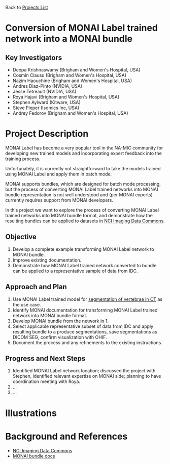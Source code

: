 Back to [Projects List](../../README.md#ProjectsList)

# Conversion of MONAI Label trained network into a MONAI bundle

## Key Investigators

- Deepa Krishnaswamy (Brigham and Women's Hospital, USA)
- Cosmin Ciausu (Brigham and Women's Hospital, USA)
- Nazim Haouchine (Brigham and Women's Hospital, USA)
- Andres Diaz-Pinto (NVIDIA, USA)
- Jesse Tetreault (NVIDIA, USA)
- Roya Hajavi (Brigham and Women's Hospital, USA)
- Stephen Aylward (Kitware, USA)
- Steve Pieper (Isomics Inc, USA)
- Andrey Fedorov (Brigham and Women's Hospital, USA)

# Project Description

MONAI Label has become a very popular tool in the NA-MIC community for developing new trained models and incorporating expert feedback into the training process.

Unfortunately, it is currently not straightforward to take the models trained using MONAI Label and apply them in batch mode.

MONAI supports bundles, which are designed for batch mode processing, but the process of converting MONAI Label trained networks into MONAI bundle representation is not well understood and (per MONAI experts) currently requires support from MONAI developers.

In this project we want to explore the process of converting MONAI Label trained networks into MONAI bundle format, and demonstrate how the resulting bundles can be applied to datasets in [NCI Imaging Data Commons](https://portal.imaging.datacommons.cancer.gov/).

## Objective

<!-- Describe here WHAT you would like to achieve (what you will have as end result). -->
1. Develop a complete example transforming MONAI Label network to MONAI bundle.
1. Improve existing documentation.
1. Demonstrate how MONAI Label trained network converted to bundle can be applied to a representative sample of data from IDC.


## Approach and Plan

<!-- Describe here HOW you would like to achieve the objectives stated above. -->

1. Use MONAI Label trained model for [segmentation of vertebrae in CT](https://github.com/Project-MONAI/MONAILabel/blob/main/sample-apps/radiology/main.py#L174) as the use case. 
2. Identify MONAI documentation for transforming MONAI Label trained network into MONAI bundle format.
3. Develop MONAI bundle from the network in 1.
4. Select applicable representative subset of data from IDC and apply resulting bundle to a produce segmentations, save segmentations as DICOM SEG, confirm visualization with OHIF.
5. Document the process and any refinements to the existing instructions.

## Progress and Next Steps

<!-- Update this section as you make progress, describing of what you have ACTUALLY DONE. If there are specific steps that you could not complete then you can describe them here, too. -->

1. Identified MONAI Label network location; discussed the project with Stephen, identified relevant expertise on MONAI side; planning to have coordination meeting with Roya.
1. ...
1. ...

# Illustrations

<!-- Add pictures and links to videos that demonstrate what has been accomplished.
![Description of picture](Example2.jpg)
![Some more images](Example2.jpg)
-->

# Background and References

- [NCI Imaging Data Commons](ttps://portal.imaging.datacommons.cancer.gov/)
- [MONAI bundle docs](https://github.com/Project-MONAI/tutorials/blob/main/bundle/get_started.md)
